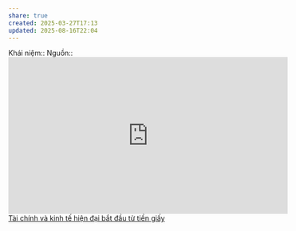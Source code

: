 ```yaml
---
share: true
created: 2025-03-27T17:13
updated: 2025-08-16T22:04
---
```

Khái niệm:: 
Nguồn:: <iframe width="560" height="315" src="https://www.youtube.com/embed/T5zdAwT3s60?si=RqWZOcjgch5YpV5_" title="YouTube video player" frameborder="0" allow="accelerometer; autoplay; clipboard-write; encrypted-media; gyroscope; picture-in-picture; web-share" referrerpolicy="strict-origin-when-cross-origin" allowfullscreen></iframe>
[Tài chính và kinh tế hiện đại bắt đầu từ tiền giấy](../../L%E1%BB%8Bch%20s%E1%BB%AD,%20tri%E1%BA%BFt%20h%E1%BB%8Dc,%20ch%C3%ADnh%20tr%E1%BB%8B,%20x%C3%A3%20h%E1%BB%99i%20h%E1%BB%8Dc%20trong%20kinh%20t%E1%BA%BF/T%C3%A0i%20ch%C3%ADnh%20v%C3%A0%20kinh%20t%E1%BA%BF%20hi%E1%BB%87n%20%C4%91%E1%BA%A1i%20b%E1%BA%AFt%20%C4%91%E1%BA%A7u%20t%E1%BB%AB%20ti%E1%BB%81n%20gi%E1%BA%A5y.md)
